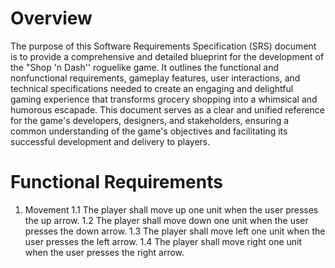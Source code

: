 # Overview

The purpose of this Software Requirements Specification (SRS) document is to provide a comprehensive and detailed blueprint for the development of the "Shop 'n Dash'' roguelike game. It outlines the functional and nonfunctional requirements, gameplay features, user interactions, and technical specifications needed to create an engaging and delightful gaming experience that transforms grocery shopping into a whimsical and humorous escapade. This document serves as a clear and unified reference for the game's developers, designers, and stakeholders, ensuring a common understanding of the game's objectives and facilitating its successful development and delivery to players.

# Functional Requirements

1. Movement
    1.1 The player shall move up one unit when the user presses the up arrow.
    1.2 The player shall move down one unit when the user presses the down arrow.
    1.3 The player shall move left one unit when the user presses the left arrow.
    1.4 The player shall move right one unit when the user presses the right arrow.

